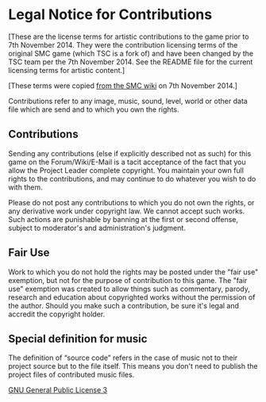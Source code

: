 Legal Notice for Contributions
==============================

[These are the license terms for artistic contributions to the game
prior to 7th November 2014. They were the contribution licensing terms
of the original SMC game (which TSC is a fork of) and have been
changed by the TSC team per the 7th November 2014. See the README file
for the current licensing terms for artistic content.]

[These terms were copied [from the SMC
wiki](http://www.secretmaryo.org/wiki/index.php?title=Legal_Notice_for_Contributions)
on 7th November 2014.]

Contributions refer to any image, music, sound, level, world or other
data file which are send and to which you own the rights.

Contributions
-------------

Sending any contributions (else if explicitly described not as such)
for this game on the Forum/Wiki/E-Mail is a tacit acceptance of the
fact that you allow the Project Leader complete copyright. You
maintain your own full rights to the contributions, and may continue
to do whatever you wish to do with them.

Please do not post any contributions to which you do not own the
rights, or any derivative work under copyright law. We cannot accept
such works. Such actions are punishable by banning at the first or
second offense, subject to moderator's and administration's judgment.

Fair Use
--------

Work to which you do not hold the rights may be posted under the "fair
use" exemption, but not for the purpose of contribution to this
game. The "fair use" exemption was created to allow things such as
commentary, parody, research and education about copyrighted works
without the permission of the author. Should you make such a
contribution, be sure it's legal and accredit the copyright holder.

Special definition for music
----------------------------

The definition of “source code” refers in the case of music not to
their project source but to the file itself. This means you don't need
to publish the project files of contributed music files.

[GNU General Public License 3](http://www.gnu.org/copyleft/gpl.html)
